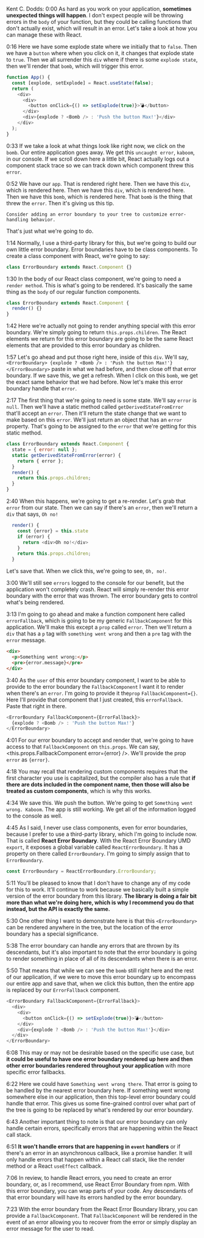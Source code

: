 Kent C. Dodds: 0:00 As hard as you work on your application, **sometimes unexpected things will happen**. I don't expect people will be throwing errors in the `body` of your function, but they could be calling functions that don't actually exist, which will result in an error. Let's take a look at how you can manage these with React.

0:16 Here we have some explode state where we initially that to `false`. Then we have a `button` where when you click on it, it changes that explode state to `true`. Then we all surrender this `div` where if there is some `explode state`, then we'll render that `bomb`, which will trigger this error.

```js
function App() {
  const [explode, setExplode] = React.useState(false);
  return (
    <div>
      <div>
        <button onClick={() => setExplode(true)}>💣</button>
      </div>
      <div>{explode ? <Bomb /> : 'Push the button Max!'}</div>
    </div>
  );
}
```

0:33 If we take a look at what things look like right now, we click on the `bomb`. Our entire application goes away. We get this `uncaught error`, `kaboom`, in our console. If we scroll down here a little bit, React actually logs out a component stack trace so we can track down which component threw this `error`.

0:52 We have our `app`. That is rendered right here. Then we have this `div`, which is rendered here. Then we have this `div`, which is rendered here. Then we have this `bomb`, which is rendered here. That `bomb` is the thing that threw the `error`. Then it's giving us this tip.

```
Consider adding an error boundary to your tree to customize error-handling behavior.
```

That's just what we're going to do.

1:14 Normally, I use a third-party library for this, but we're going to build our own little error boundary. Error boundaries have to be class components. To create a class component with React, we're going to say:

```js
class ErrorBoundary extends React.Component {}
```

1:30 In the body of our React class component, we're going to need a `render method`. This is what's going to be rendered. It's basically the same thing as the `body` of our regular function components.

```js
class ErrorBoundary extends React.Component {
  render() {}
}
```

1:42 Here we're actually not going to render anything special with this error boundary. We're simply going to return `this.props.children`. The React elements we return for this error boundary are going to be the same React elements that are provided to this error boundary as children.

1:57 Let's go ahead and put those right here, inside of this `div`. We'll say, `<ErrorBoundary> {explode ? <Bomb /> : 'Push the button Max!'} </ErrorBoundary>` paste in what we had before, and then close off that error boundary. If we save this, we get a refresh. When I click on this `bomb`, we get the exact same behavior that we had before. Now let's make this error boundary handle that `error`.

2:17 The first thing that we're going to need is some state. We'll say `error` is `null`. Then we'll have a static method called `getDerivedStateFromError` that'll accept an `error`. Then it'll return the state change that we want to make based on this `error`. We'll just return an object that has an `error` property. That's going to be assigned to the `error` that we're getting for this static method.

```js
class ErrorBoundary extends React.Component {
  state = { error: null };
  static getDerivedStateFromError(error) {
    return { error };
  }
  render() {
    return this.props.children;
  }
}
```

2:40 When this happens, we're going to get a re-render. Let's grab that `error` from our state. Then we can say if there's an `error`, then we'll return a `div` that says, `Oh no!`

```js
  render() {
    const {error} = this.state
    if (error) {
      return <div>Oh no!</div>
    }
    return this.props.children;
  }
```

Let's save that. When we click this, we're going to see, `Oh, no!`.

3:00 We'll still see `errors` logged to the console for our benefit, but the application won't completely crash. React will simply re-render this error boundary with the error that was thrown. The error boundary gets to control what's being rendered.

3:13 I'm going to go ahead and make a function component here called `errorFallback`, which is going to be my generic `FallbackComponent` for this application. We'll make this except a `prop` called `error`. Then we'll return a `div` that has a `p` tag with `something went wrong` and then a `pre` tag with the `error` message.

```html
<div>
  <p>Something went wrong:</p>
  <pre>{error.message}</pre>
</div>
```

3:40 As the `user` of this error boundary component, I want to be able to provide to the error boundary the `FallbackComponent` I want it to render when there's an `error`. I'm going to provide it the`prop` `FallbackComponent={}`. Here I'll provide that component that I just created, this `errorFallback`. Paste that right in there.

```js
<ErrorBoundary FallbackComponent={ErrorFallback}>
  {explode ? <Bomb /> : 'Push the button Max!'}
</ErrorBoundary>
```

4:01 For our error boundary to accept and render that, we're going to have access to that `FallbackComponent` on `this.props`. We can say, <this.props.FallbackComponent error={error} />. We'll provide the prop `error` as `{error}`.

4:18 You may recall that rendering custom components requires that the first character you use is capitalized, but the compiler also has a rule that **if there are dots included in the component name, then those will also be treated as custom components**, which is why this works.

4:34 We save this. We push the button. We're going to get `Something went wrong. Kaboom`. The app is still working. We get all of the information logged to the console as well.

4:45 As I said, I never use class components, even for error boundaries, because I prefer to use a third-party library, which I'm going to include now. That is called **React Error Boundary**. With the React Error Boundary UMD `export`, it exposes a global variable called `ReactErrorBoundary`. It has a property on there called `ErrorBoundary`. I'm going to simply assign that to `ErrorBoundary`.

```js
const ErrorBoundary = ReactErrorBoundary.ErrorBoundary;
```

5:11 You'll be pleased to know that I don't have to change any of my code for this to work. It'll continue to work because we basically built a simple version of the error boundary from this library. **The library is doing a fair bit more than what we're doing here, which is why I recommend you do that instead, but the API is exactly the same.**

5:30 One other thing I want to demonstrate here is that this `<ErrorBoundary>` can be rendered anywhere in the tree, but the location of the error boundary has a special significance.

5:38 The error boundary can handle any errors that are thrown by its descendants, but it's also important to note that the error boundary is going to render something in place of all of its descendants when there is an error.

5:50 That means that while we can see the `bomb` still right here and the rest of our application, if we were to move this error boundary up to encompass our entire app and save that, when we click this button, then the entire app is replaced by our `ErrorFallback` component.

```js
<ErrorBoundary FallbackComponent={ErrorFallback}>
  <div>
    <div>
      <button onClick={() => setExplode(true)}>💣</button>
    </div>
    <div>{explode ? <Bomb /> : 'Push the button Max!'}</div>
  </div>
</ErrorBoundary>
```

6:08 This may or may not be desirable based on the specific use case, but **it could be useful to have one error boundary rendered up here and then other error boundaries rendered throughout your application** with more specific error fallbacks.

6:22 Here we could have `Something went wrong there`. That error is going to be handled by the nearest error boundary here. If something went wrong somewhere else in our application, then this top-level error boundary could handle that error. This gives us some fine-grained control over what part of the tree is going to be replaced by what's rendered by our error boundary.

6:43 Another important thing to note is that our error boundary can only handle certain errors, specifically errors that are happening within the React call stack.

6:51 **It won't handle errors that are happening in `event` handlers** or if there's an error in an asynchronous callback, like a promise handler. It will only handle errors that happen within a React call stack, like the render method or a React `useEffect` callback.

7:06 In review, to handle React errors, you need to create an error boundary, or, as I recommend, use React Error Boundary from npm. With this error boundary, you can wrap parts of your code. Any descendants of that error boundary will have its errors handled by the error boundary.

7:23 With the error boundary from the React Error Boundary library, you can provide a `FallbackComponent`. That `FallbackComponent` will be rendered in the event of an error allowing you to recover from the error or simply display an error message for the user to read.
